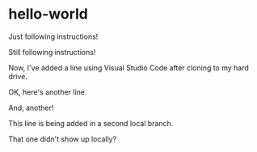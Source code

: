 # hello-world
Just following instructions!

Still following instructions!

Now, I've added a line using Visual Studio Code after cloning to my hard drive.

OK, here's another line.

And, another!

This line is being added in a second local branch.

That one didn't show up locally?
